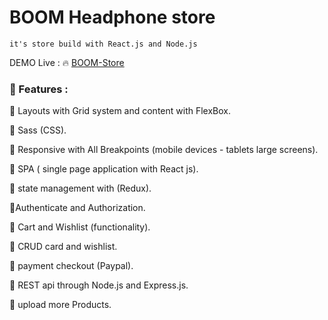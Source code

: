 # BOOM Headphone store

>

    it's store build with React.js and Node.js

>

DEMO Live : 🔥 [BOOM-Store]()

### 🚀 Features :

👻 Layouts with Grid system and content with FlexBox.

👻 Sass (CSS).

👻 Responsive with All Breakpoints (mobile devices - tablets large screens).

👻 SPA ( single page application with React js).

👻 state management with (Redux).

👻Authenticate and Authorization.

👻 Cart and Wishlist (functionality).

👻 CRUD card and wishlist.

👻 payment checkout (Paypal).

👻 REST api through Node.js and Express.js.

👻 upload more Products.

